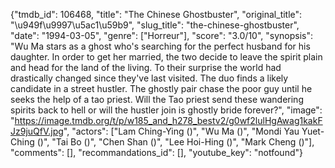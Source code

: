 {"tmdb_id": 106468, "title": "The Chinese Ghostbuster", "original_title": "\u949f\u9997\u5ac1\u59b9", "slug_title": "the-chinese-ghostbuster", "date": "1994-03-05", "genre": ["Horreur"], "score": "3.0/10", "synopsis": "Wu Ma stars as a ghost who's searching for the perfect husband for his daughter. In order to get her married, the two decide to leave the spirit plain and head for the land of the living. To their surprise the world had drastically changed since they've last visited. The duo finds a likely candidate in a street hustler. The ghostly pair chase the poor guy until he seeks the help of a tao priest. Will the Tao priest send these wandering spirits back to hell or will the hustler join is ghostly bride forever?", "image": "https://image.tmdb.org/t/p/w185_and_h278_bestv2/g0wf2lulHgAwag1kakFJz9juQfV.jpg", "actors": ["Lam Ching-Ying ()", "Wu Ma ()", "Mondi Yau Yuet-Ching ()", "Tai Bo ()", "Chen Shan ()", "Lee Hoi-Hing ()", "Mark Cheng ()"], "comments": [], "recommandations_id": [], "youtube_key": "notfound"}